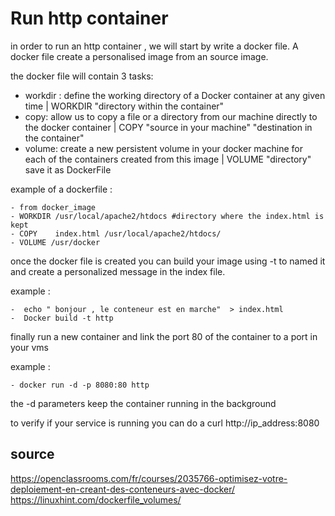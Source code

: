 Run http container
=================================

in order to run an http container , we will start by write a docker file. A docker file create a personalised image from an source image. 

the docker file will contain 3 tasks:
  + workdir : define the working directory of a Docker container at any given time |  WORKDIR  "directory within the container"
  + copy: allow us to copy a file or a directory from our machine directly to the docker container | COPY "source in your machine" "destination in the container"
  + volume: create a new persistent volume in your docker machine for each of the containers created from this image  | VOLUME "directory"
save it as DockerFile
  
   example of a dockerfile :

    - from docker_image
    - WORKDIR /usr/local/apache2/htdocs #directory where the index.html is kept
    - COPY    index.html /usr/local/apache2/htdocs/
    - VOLUME /usr/docker
  
  
once the docker file is created you can build your image using -t to named it and create a personalized message in the index file.
  
  example  : 
  
    -  echo " bonjour , le conteneur est en marche"  > index.html
    -  Docker build -t http
   
finally run a new container and link the port 80 of the container to a port in your vms
   
   example  : 
   
    - docker run -d -p 8080:80 http
    
 the -d parameters keep the container running in the background
 
 to verify if your service is running you can do a curl http://ip_address:8080
   

source
------------
https://openclassrooms.com/fr/courses/2035766-optimisez-votre-deploiement-en-creant-des-conteneurs-avec-docker/
https://linuxhint.com/dockerfile_volumes/
